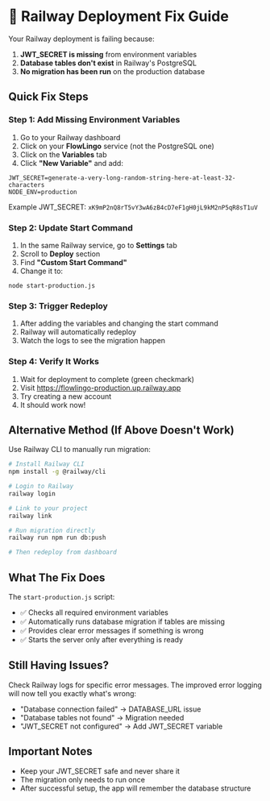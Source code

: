 # 🚨 Railway Deployment Fix Guide

Your Railway deployment is failing because:
1. **JWT_SECRET is missing** from environment variables
2. **Database tables don't exist** in Railway's PostgreSQL  
3. **No migration has been run** on the production database

## Quick Fix Steps

### Step 1: Add Missing Environment Variables

1. Go to your Railway dashboard
2. Click on your **FlowLingo** service (not the PostgreSQL one)
3. Click on the **Variables** tab
4. Click **"New Variable"** and add:

```
JWT_SECRET=generate-a-very-long-random-string-here-at-least-32-characters
NODE_ENV=production
```

Example JWT_SECRET: `xK9mP2nQ8rT5vY3wA6zB4cD7eF1gH0jL9kM2nP5qR8sT1uV`

### Step 2: Update Start Command

1. In the same Railway service, go to **Settings** tab
2. Scroll to **Deploy** section
3. Find **"Custom Start Command"**
4. Change it to:

```
node start-production.js
```

### Step 3: Trigger Redeploy

1. After adding the variables and changing the start command
2. Railway will automatically redeploy
3. Watch the logs to see the migration happen

### Step 4: Verify It Works

1. Wait for deployment to complete (green checkmark)
2. Visit https://flowlingo-production.up.railway.app
3. Try creating a new account
4. It should work now!

## Alternative Method (If Above Doesn't Work)

Use Railway CLI to manually run migration:

```bash
# Install Railway CLI
npm install -g @railway/cli

# Login to Railway
railway login

# Link to your project
railway link

# Run migration directly
railway run npm run db:push

# Then redeploy from dashboard
```

## What The Fix Does

The `start-production.js` script:
- ✅ Checks all required environment variables
- ✅ Automatically runs database migration if tables are missing
- ✅ Provides clear error messages if something is wrong
- ✅ Starts the server only after everything is ready

## Still Having Issues?

Check Railway logs for specific error messages. The improved error logging will now tell you exactly what's wrong:
- "Database connection failed" → DATABASE_URL issue
- "Database tables not found" → Migration needed
- "JWT_SECRET not configured" → Add JWT_SECRET variable

## Important Notes

- Keep your JWT_SECRET safe and never share it
- The migration only needs to run once
- After successful setup, the app will remember the database structure